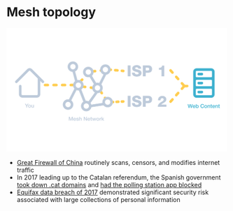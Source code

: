 # Mesh topology

![Mesh topology](mesh-topology.svg)

- [Great Firewall of China](https://en.wikipedia.org/wiki/Great_Firewall) routinely scans, censors, and modifies internet traffic
- In 2017 leading up to the Catalan referendum, the Spanish government [took down .cat domains](https://www.theregister.co.uk/2017/09/23/spanish_government_criticized_over_catalan_internet_registry_raid/) and [had the polling station app blocked](https://www.thespainreport.com/articles/1166-170929190146-google-removes-catalan-referendum-app-from-google-play-after-catalan-high-court-issues-take-down-order)
- [Equifax data breach of 2017](https://arstechnica.com/information-technology/2017/09/why-the-equifax-breach-is-very-possibly-the-worst-leak-of-personal-info-ever/) demonstrated significant security risk associated with large collections of personal information
